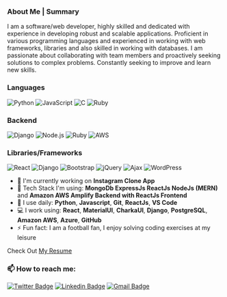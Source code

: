 ###  About Me | Summary
I am a software/web developer, highly skilled and dedicated with experience in developing robust and scalable applications. Proficient in various programming languages and experienced in working with web frameworks, libraries and also skilled in working with databases. I am passionate about collaborating with team members and proactively seeking solutions to complex problems. Constantly seeking to improve and learn new skills. <br>

### Languages

![Python](https://img.shields.io/badge/-Python-000?&logo=Python)
![JavaScript](https://img.shields.io/badge/-JavaScript-000?&logo=JavaScript)
![C](https://img.shields.io/badge/-C-000?&logo=C)
![Ruby](https://img.shields.io/badge/-Ruby-000?&logo=Ruby&logoColor=007396)

### Backend
![Django](https://img.shields.io/badge/-Django-000?&logo=Django)
![Node.js](https://img.shields.io/badge/-Node.js-000?&logo=node.js)
![Ruby](https://img.shields.io/badge/-Ruby-000?&logo=ruby)
![AWS](https://img.shields.io/badge/-AWS-000?&logo=Amazon-AWS&logoColor=F90)

### Libraries/Frameworks
![React](https://img.shields.io/badge/-React-000?&logo=React)
![Django](https://img.shields.io/badge/-Django-000?&logo=Django)
![Bootstrap](https://img.shields.io/badge/-bootstrap-000?&logo=bootstrap)
![jQuery](https://img.shields.io/badge/-jQuery-000?&logo=jQuery)
![Ajax](https://img.shields.io/badge/-Ajax-000?&logo=Ajax)
![WordPress](https://img.shields.io/badge/-WordPress-000?&logo=WordPress)

- 🔭 I'm currently working on **Instagram Clone App**
- 🚀 Tech Stack I'm using: **MongoDb ExpressJs ReactJs NodeJs (MERN)** and **Amazon AWS Amplify Backend with ReactJs Frontend**
- 🚀 I use daily: **Python**, **Javascript**, **Git**, **ReactJs**, **VS Code**
- 💻 I work using: **React**, **MaterialUI**, **CharkaUI**, **Django**, **PostgreSQL**, **Amazon AWS**, **Azure**, **GitHub**
- ⚡️ Fun fact: I am a football fan, I enjoy solving coding exercises at my leisure

Check Out [My Resume](https://docs.google.com/document/d/1HG93DA2YZ5ut_cl8pKw_47RC9nthDVlJYHVvXuMcDG0/edit?usp=sharing)

###  📫 How to reach me:

[![Twitter Badge](https://img.shields.io/badge/-@mayowaakinade-1ca0f1?style=flat-square&labelColor=1ca0f1&logo=twitter&logoColor=white&link=https://twitter.com/mayowaakinade)](https://twitter.com/mayowaakinade) 
[![Linkedin Badge](https://img.shields.io/badge/-mayowaakinade-blue?style=flat-square&logo=Linkedin&logoColor=white&link=https://www.linkedin.com/in/mayowaakinade/)](https://www.linkedin.com/in/mayowaakinade/)
[![Gmail Badge](https://img.shields.io/badge/Gmail-c14438?style=flat-square&logo=Gmail&logoColor=white&link=mailto:akinade.mayowa@gmail.com)](mailto:akinade.mayowa@gmail.com)
